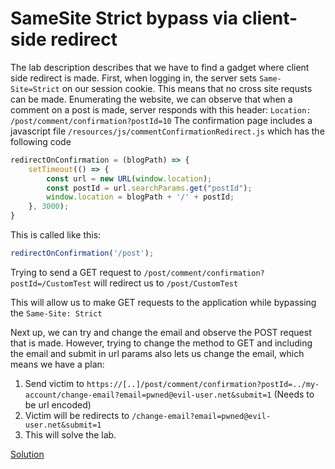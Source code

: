 # SameSite Strict bypass via client-side redirect
The lab description describes that we have to find a gadget where client side redirect is made.
First, when logging in, the server sets `Same-Site=Strict` on our session cookie. This means that no cross site requsts can be made.
Enumerating the website, we can observe that when a comment on a post is made, server responds with this header: `Location: /post/comment/confirmation?postId=10`
The confirmation page includes a javascript file `/resources/js/commentConfirmationRedirect.js` which has the following code
```javascript
redirectOnConfirmation = (blogPath) => {
    setTimeout(() => {
        const url = new URL(window.location);
        const postId = url.searchParams.get("postId");
        window.location = blogPath + '/' + postId;
    }, 3000);
}
``` 
This is called like this:
```js
redirectOnConfirmation('/post');
```
Trying to send a GET request to `/post/comment/confirmation?postId=/CustomTest` will redirect us to `/post/CustomTest`

This will allow us to make GET requests to the application while bypassing the `Same-Site: Strict`

Next up, we can try and change the email and observe the POST request that is made. However, trying to change the method to GET and including the email and submit in url params also lets us change the email, which means we have a plan:

1. Send victim to `https://[..]/post/comment/confirmation?postId=../my-account/change-email?email=pwned@evil-user.net&submit=1` (Needs to be url encoded)
2. Victim will be redirects to `/change-email?email=pwned@evil-user.net&submit=1`
3. This will solve the lab.

[Solution](./assets/SameSite%20Strict%20bypass%20via%20client-side%20redirect.html)